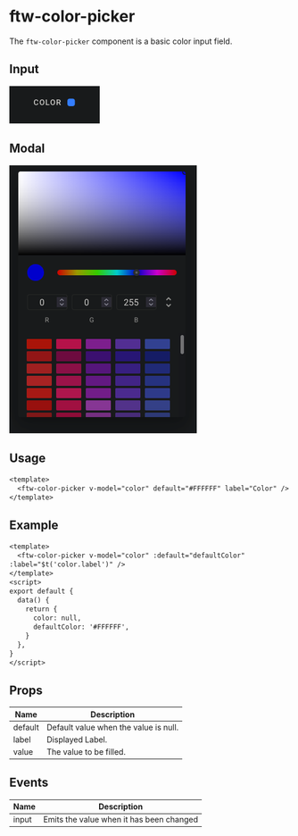 # ftw-color-picker

The `ftw-color-picker` component is a basic color input field.

## Input

![Color Picker Input](./images/color-picker-input.png)

## Modal

![Color Picker Modal](./images/color-picker-modal.png)

## Usage

```vue
<template>
  <ftw-color-picker v-model="color" default="#FFFFFF" label="Color" />
</template>
```

## Example

```vue
<template>
  <ftw-color-picker v-model="color" :default="defaultColor" :label="$t('color.label')" />
</template>
<script>
export default {
  data() {
    return {
      color: null,
      defaultColor: '#FFFFFF',
    }
  },
}
</script>
```

## Props

| Name     | Description                           |
|----------|---------------------------------------|
| default  | Default value when the value is null. |
| label    | Displayed Label.                      |
| value    | The value to be filled.               |

## Events

| Name  | Description                              |
| ----- |------------------------------------------|
| input | Emits the value when it has been changed |

